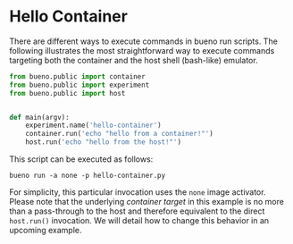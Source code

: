 # Hello Container

There are different ways to execute commands in bueno run scripts. The following
illustrates the most straightforward way to execute commands targeting both the
container and the host shell (bash-like) emulator.

```Python
from bueno.public import container
from bueno.public import experiment
from bueno.public import host


def main(argv):
    experiment.name('hello-container')
    container.run('echo "hello from a container!"')
    host.run('echo "hello from the host!"')
```

This script can be executed as follows:
```shell
bueno run -a none -p hello-container.py
```

For simplicity, this particular invocation uses the `none` image activator.
Please note that the underlying *container target* in this example is no
more than a pass-through to the host and therefore equivalent to the direct
`host.run()` invocation. We will detail how to change this behavior in an
upcoming example.
